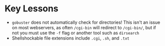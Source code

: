  # Key Lessons
 
 - `gobuster` does not automatically check for directories! This isn't an issue on most webservers, as often `/cgi-bin` will redirect to `/cgi-bin/`, but if not you must use the `-f` flag or another tool such as `dirsearch`
- Shellshockable file extensions include `.cgi`, `.sh`, and `.txt`